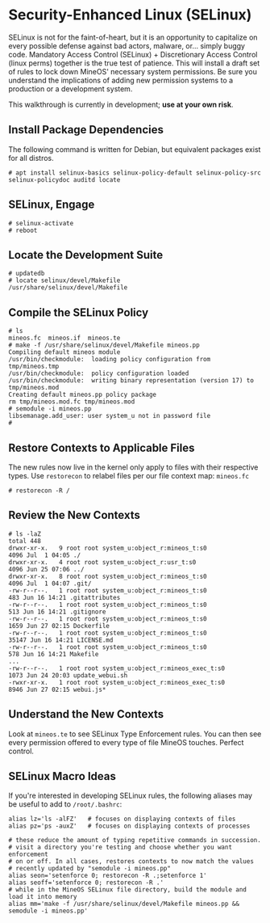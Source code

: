 # Security-Enhanced Linux (SELinux)

SELinux is not for the faint-of-heart, but it is an opportunity to capitalize on every possible defense against bad actors, malware, or... simply buggy code. Mandatory Access Control (SELinux) + Discretionary Access Control (linux perms) together is the true test of patience. This will install a draft set of rules to lock down MineOS' necessary system permissions. Be sure you understand the implications of adding new permission systems to a production or a development system.

This walkthrough is currently in development; **use at your own risk**.

## Install Package Dependencies

The following command is written for Debian, but equivalent packages exist for all distros.
```
# apt install selinux-basics selinux-policy-default selinux-policy-src selinux-policydoc auditd locate
```

## SELinux, Engage

```
# selinux-activate
# reboot
```

## Locate the Development Suite

```
# updatedb
# locate selinux/devel/Makefile
/usr/share/selinux/devel/Makefile
```

## Compile the SELinux Policy

```
# ls
mineos.fc  mineos.if  mineos.te
# make -f /usr/share/selinux/devel/Makefile mineos.pp
Compiling default mineos module
/usr/bin/checkmodule:  loading policy configuration from tmp/mineos.tmp
/usr/bin/checkmodule:  policy configuration loaded
/usr/bin/checkmodule:  writing binary representation (version 17) to tmp/mineos.mod
Creating default mineos.pp policy package
rm tmp/mineos.mod.fc tmp/mineos.mod
# semodule -i mineos.pp
libsemanage.add_user: user system_u not in password file
# 
```
## Restore Contexts to Applicable Files

The new rules now live in the kernel only apply to files with their respective types. Use `restorecon` to relabel files per our file context map: `mineos.fc`

```
# restorecon -R /
```

## Review the New Contexts

```
# ls -laZ
total 448
drwxr-xr-x.   9 root root system_u:object_r:mineos_t:s0            4096 Jul  1 04:05 ./
drwxr-xr-x.   4 root root system_u:object_r:usr_t:s0               4096 Jun 25 07:06 ../
drwxr-xr-x.   8 root root system_u:object_r:mineos_t:s0            4096 Jul  1 04:07 .git/
-rw-r--r--.   1 root root system_u:object_r:mineos_t:s0             483 Jun 16 14:21 .gitattributes
-rw-r--r--.   1 root root system_u:object_r:mineos_t:s0             513 Jun 16 14:21 .gitignore
-rw-r--r--.   1 root root system_u:object_r:mineos_t:s0            1659 Jun 27 02:15 Dockerfile
-rw-r--r--.   1 root root system_u:object_r:mineos_t:s0           35147 Jun 16 14:21 LICENSE.md
-rw-r--r--.   1 root root system_u:object_r:mineos_t:s0             578 Jun 16 14:21 Makefile
...
-rw-r--r--.   1 root root system_u:object_r:mineos_exec_t:s0       1073 Jun 24 20:03 update_webui.sh
-rwxr-xr-x.   1 root root system_u:object_r:mineos_exec_t:s0       8946 Jun 27 02:15 webui.js*
```

## Understand the New Contexts

Look at `mineos.te` to see SELinux Type Enforcement rules. You can then see every permission offered to every type of file MineOS touches. Perfect control.

## SELinux Macro Ideas

If you're interested in developing SELinux rules, the following aliases may be useful to add to `/root/.bashrc`:

```
alias lz='ls -alFZ'   # focuses on displaying contexts of files
alias pz='ps -auxZ'   # focuses on displaying contexts of processes

# these reduce the amount of typing repetitive commands in succession.
# visit a directory you're testing and choose whether you want enforcement
# on or off. In all cases, restores contexts to now match the values
# recently updated by "semodule -i mineos.pp"
alias seon='setenforce 0; restorecon -R .;setenforce 1'
alias seoff='setenforce 0; restorecon -R .'
# while in the MineOS SELinux file directory, build the module and load it into memory 
alias mm='make -f /usr/share/selinux/devel/Makefile mineos.pp && semodule -i mineos.pp'
```
